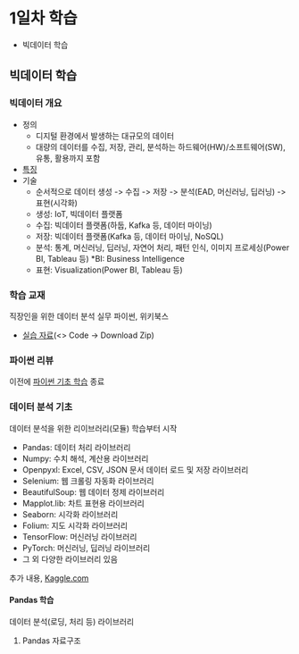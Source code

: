 # 1일차 학습
- 빅데이터 학습

## 빅데이터 학습

### 빅데이터 개요
- 정의
    - 디지털 환경에서 발생하는 대규모의 데이터
    - 대량의 데이터를 수집, 저장, 관리, 분석하는 하드웨어(HW)/소프트웨어(SW), 유통, 활용까지 포함
- [특징](https://velog.io/@garam/DE-%EB%B9%85%EB%8D%B0%EC%9D%B4%ED%84%B0%EC%9D%98-%ED%8A%B9%EC%A7%953V-5V-7V)
- 기술
    - 순서적으로 데이터 생성 -> 수집 -> 저장 -> 분석(EAD, 머신러닝, 딥러닝) -> 표현(시각화)
    - 생성: IoT, 빅데이터 플랫폼
    - 수집: 빅데이터 플랫폼(하둡, Kafka 등, 데이터 마이닝)
    - 저장: 빅데이터 플랫폼(Kafka 등, 데이터 마이닝, NoSQL)
    - 분석: 통계, 머신러닝, 딥러닝, 자연어 처리, 패턴 인식, 이미지 프로세싱(Power BI, Tableau 등)   *BI: Business Intelligence
    - 표현: Visualization(Power BI, Tableau 등)

### 학습 교재
직장인을 위한 데이터 분석 실무 파이썬, 위키북스

- [실습 자료](https://github.com/Play-with-data/datasalon)(<> Code -> Download Zip)

### 파이썬 리뷰
이전에 [파이썬 기초 학습](https://github.com/hyanyul/python-2024) 종료

### 데이터 분석 기초
데이터 분석을 위한 리이브러리(모듈) 학습부터 시작
- Pandas: 데이터 처리 라이브러리
- Numpy: 수치 해석, 계산용 라이브러리
- Openpyxl: Excel, CSV, JSON 문서 데이터 로드 및 저장 라이브러리
- Selenium:  웹 크롤링 자동화 라이브러리
- BeautifulSoup: 웹 데이터 정제 라이브러리
- Mapplot.lib: 차트 표현용 라이브러리
- Seaborn: 시각화 라이브러리
- Folium: 지도 시각화 라이브러리
- TensorFlow: 머신러닝 라이브러리
- PyTorch: 머신러닝, 딥러닝 라이브러리
- 그 외 다양한 라이브러리 있음

추가 내용, [Kaggle.com](https://www.kaggle.com/)

#### Pandas 학습
데이터 분석(로딩, 처리 등) 라이브러리

1. Pandas 자료구조

